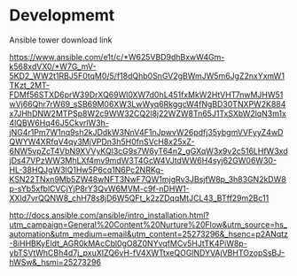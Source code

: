 # Developmemt


Ansible tower download link

https://www.ansible.com/e1t/c/*W625VBD9dhBxwW4Gm-k568xdVX0/*W7G_mV-5KD2_WW2t1RBJ5F0tqM0/5/f18dQhb0SnGV2gBWmJW5m6JgZ2nxYxmW1TKzt_2MT-FDMf56STXD6prW39DrXQ69Wl0XW7d0hL451fxMkW2HtVHT7nwMJHW51wVj66Qhr7rW69_sSB69M06XW3LwWyq6RkggcW4fNgBD30TNXPW2K884x7JHhDNW2MTPSp8W2c9WW32CQ2l8j22WZW8Tn65J1TxSXbW2lqN3m1x4lQBW6Hq46J5CkvrlW3h-jNG4r1Pm7W1nq9sh2kJDdkW3NnV4F1nJpwvW26pdfj35ybgmVVFyyZ4wDQWYW4XRfqV4qy3MjVPDn3h5H0fnSVcH8x25xZ-6NW5vpZcT4VbN9XVVyKQl3cG9s7W6yT64n2_gGXqW3x9v2c516LHfW3xdjDs47VPzWW3MhLXf4mv9mdW3T4GcW4VJtdWW6H4syj62GW06W30-HL-38HQJgW3lQ1Hw5P6cq1N6Pc2NRKg-KSN22TNxn9Mb5ZW48wNFT3NwF7QW1mjgRv3JBsjfW8p_3h83GN2kDW8p-sYb5xfblCVCjYjP8rY3QvW6MVM-c9f-nDHW1-XXld7vrQQNW8_chH78s8jD6W5QFt_k2zZDqqMtJCL43_BTff29m2Bc11


http://docs.ansible.com/ansible/intro_installation.html?utm_campaign=General%20Content%20Nurture%20Flow&utm_source=hs_automation&utm_medium=email&utm_content=25273296&_hsenc=p2ANqtz-8iHHBKyEldt_AGR0kMAcCbl0gO8Z0NYvqfMCv5HJtTK4PiW8p-ybTSVtWhCBh4d7j_pxuXIZQ6vH-fV4XWTtxeQOGlNDYVAjVBHTOzopSsBJ-hWSw&_hsmi=25273296
